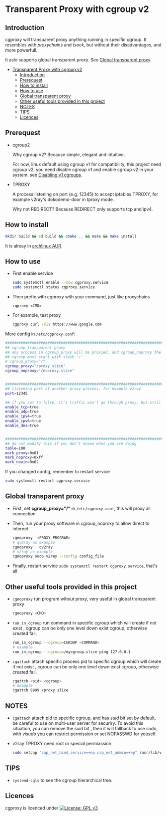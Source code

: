 # Transparent Proxy with cgroup v2



## Introduction

cgproxy will transparent proxy anything running in specific cgroup. It resembles with *proxychains* and *tsock*, but without their disadvantages, and more powerfull.

It aslo supports global transparent proxy. See [Global transparent proxy](#global-transparent-proxy)


<!--ts-->
   * [Transparent Proxy with cgroup v2](#transparent-proxy-with-cgroup-v2)
      * [Introduction](#introduction)
      * [Prerequest](#prerequest)
      * [How to install](#how-to-install)
      * [How to use](#how-to-use)
      * [Global transparent proxy](#global-transparent-proxy)
      * [Other useful tools provided in this project](#other-useful-tools-provided-in-this-project)
      * [NOTES](#notes)
      * [TIPS](#tips)
      * [Licences](#licences)

<!-- Added by: fancy, at: Thu 23 Apr 2020 01:23:57 PM HKT -->

<!--te-->

## Prerequest

- cgroup2

  Why cgroup v2?  Because simple, elegant and intuitive.

  For now, linux default using cgroup v1 for compatibility, this project need cgroup v2, you need disable cgroup v1 and enable cgroup v2 in your system.  see [Disabling v1 cgroups](https://wiki.archlinux.org/index.php/Cgroups#Disabling_v1_cgroups).

- TPROXY

  A process listening on port (e.g.  12345)  to accept iptables TPROXY, for example v2ray's dokodemo-door  in tproxy mode.
  
  Why not REDIRECT? Because REDIRECT only supports tcp and ipv4.

## How to install

```bash
mkdir build && cd build && cmake .. && make && make install
```

It is alreay in [archlinux AUR](https://aur.archlinux.org/packages/cgproxy/).

## How to use

- First enable service

  ```bash
  sudo systemctl enable --now cgproxy.service
  sudo systemctl status cgproxy.service
  ```

- Then prefix with cgproxy with your command, just like proxychains

  ```
  cgproxy <CMD>
  ```

- For example, test proxy

  ```bash
  cgproxy curl -vIs https://www.google.com
  ```

More config in `/etc/cgproxy.conf`:

```bash
########################################################################
## cgroup transparent proxy
## any process in cgroup_proxy will be proxied, and cgroup_noproxy the opposite
## cgroup must start with slash '/'
# cgroup_proxy="/" 
cgroup_proxy="/proxy.slice" 
cgroup_noproxy="/noproxy.slice"


########################################################################
## listening port of another proxy process, for example v2ray 
port=12345

## if you set to false, it's traffic won't go through proxy, but still can go direct to internet
enable_tcp=true
enable_udp=true
enable_ipv4=true
enable_ipv6=true
enable_dns=true


########################################################################
## do not modify this if you don't known what you are doing
table=100
mark_proxy=0x01
mark_noproxy=0xff
mark_newin=0x02
```

If you changed config, remember to restart service

```bash
sudo systemctl restart cgproxy.service
```

## Global transparent proxy

- First, set **cgroup_proxy="/"**  in `/etc/cgproxy.conf`, this will proxy all connection

- Then,  run your proxy software in cgroup_noproxy to allow  direct to internet

  ```bash
  cgnoproxy  <PROXY PROGRAM>
  # qv2ray as example
  cgnoproxy   qv2ray
  # v2ray as example
  cgnoproxy sudo v2ray --config config_file
  ```

- Finally, restart service `sudo systemctl restart cgproxy.service`, that's all

## Other useful tools provided in this project

- `cgnoproxy` run program wihout proxy, very useful in global transparent proxy

  ```bash
  cgnoproxy <CMD> 
  ```
  
- `run_in_cgroup` run command in specific cgroup which will create if not exist , cgroup can be only one level down exist cgroup, otherwise created fail.

  ```bash
  run_in_cgroup --cgroup=CGROUP <COMMAND>
  # example
  run_in_cgroup --cgroup=/mycgroup.slice ping 127.0.0.1
  ```
  
- `cgattach` attach specific process pid to specific cgroup which will create if not exist , cgroup can be only one level down exist cgroup, otherwise created fail.

  ```bash
  cgattch <pid> <cgroup>
  # example
  cgattch 9999 /proxy.slice
  ```

## NOTES

- `cgattach` attach pid to specific cgroup, and has *suid* bit set by default, be careful to use on multi-user server for securiry. To avoid this situation,  you can remove the *suid* bit , then it will fallback to use *sudo*, with *visudo* you can restrict permission or set NOPASSWD for youself.

- v2ray TPROXY need root or special permiassion
  
  ```bash
  sudo setcap "cap_net_bind_service=+ep cap_net_admin=+ep" /usr/lib/v2ray/v2ray
  ```

## TIPS

- `systemd-cgls` to see the cgroup hierarchical tree.

## Licences

cgproxy is licenced under [![License: GPL v3](https://img.shields.io/badge/License-GPL%20v2-blue.svg)](https://www.gnu.org/licenses/gpl-2.0) 
